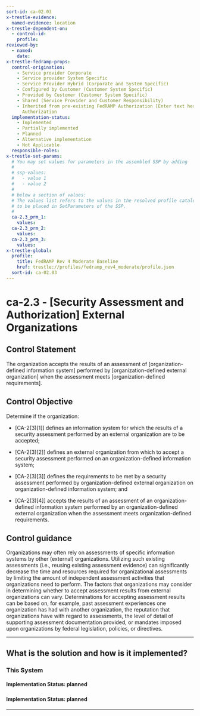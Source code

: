 ```yaml
---
sort-id: ca-02.03
x-trestle-evidence:
  named-evidence: location
x-trestle-dependent-on:
  - control-id:
    profile:
reviewed-by:
  - named:
    date:
x-trestle-fedramp-props:
  control-origination:
    - Service provider Corporate
    - Service provider System Specific
    - Service Provider Hybrid (Corporate and System Specific)
    - Configured by Customer (Customer System Specific)
    - Provided by Customer (Customer System Specific)
    - Shared (Service Provider and Customer Responsibility)
    - Inherited from pre-existing FedRAMP Authorization [Enter text here], Date of
      Authorization
  implementation-status:
    - Implemented
    - Partially implemented
    - Planned
    - Alternative implementation
    - Not Applicable
  responsible-roles:
x-trestle-set-params:
  # You may set values for parameters in the assembled SSP by adding
  #
  # ssp-values:
  #   - value 1
  #   - value 2
  #
  # below a section of values:
  # The values list refers to the values in the resolved profile catalog, and the ssp-values represent new values
  # to be placed in SetParameters of the SSP.
  #
  ca-2.3_prm_1:
    values:
  ca-2.3_prm_2:
    values:
  ca-2.3_prm_3:
    values:
x-trestle-global:
  profile:
    title: FedRAMP Rev 4 Moderate Baseline
    href: trestle://profiles/fedramp_rev4_moderate/profile.json
  sort-id: ca-02.03
---
```


# ca-2.3 - \[Security Assessment and Authorization\] External Organizations

## Control Statement

The organization accepts the results of an assessment of [organization-defined information system] performed by [organization-defined external organization] when the assessment meets [organization-defined requirements].

## Control Objective

Determine if the organization:

- \[CA-2(3)[1]\] defines an information system for which the results of a security assessment performed by an external organization are to be accepted;

- \[CA-2(3)[2]\] defines an external organization from which to accept a security assessment performed on an organization-defined information system;

- \[CA-2(3)[3]\] defines the requirements to be met by a security assessment performed by organization-defined external organization on organization-defined information system; and

- \[CA-2(3)[4]\] accepts the results of an assessment of an organization-defined information system performed by an organization-defined external organization when the assessment meets organization-defined requirements.

## Control guidance

Organizations may often rely on assessments of specific information systems by other (external) organizations. Utilizing such existing assessments (i.e., reusing existing assessment evidence) can significantly decrease the time and resources required for organizational assessments by limiting the amount of independent assessment activities that organizations need to perform. The factors that organizations may consider in determining whether to accept assessment results from external organizations can vary. Determinations for accepting assessment results can be based on, for example, past assessment experiences one organization has had with another organization, the reputation that organizations have with regard to assessments, the level of detail of supporting assessment documentation provided, or mandates imposed upon organizations by federal legislation, policies, or directives.

______________________________________________________________________

## What is the solution and how is it implemented?

<!-- For implementation status enter one of: implemented, partial, planned, alternative, not-applicable -->

<!-- Note that the list of rules under ### Rules: is read-only and changes will not be captured after assembly to JSON -->

### This System

<!-- Add implementation prose for the main This System component for control: ca-2.3 -->

#### Implementation Status: planned

### 

<!-- Add control implementation description here for control: ca-2.3 -->

#### Implementation Status: planned

______________________________________________________________________
